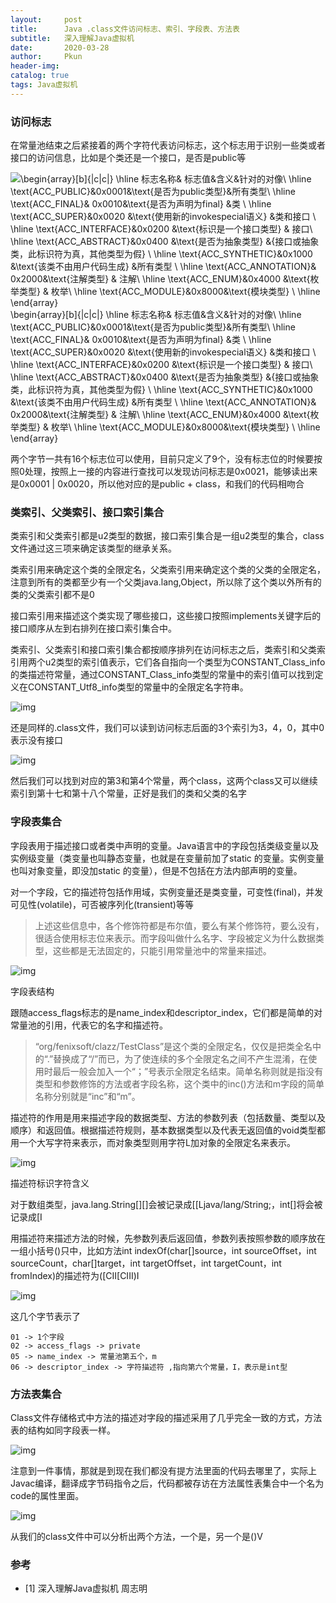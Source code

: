 ```yaml
---
layout:     post
title:      Java .class文件访问标志、索引、字段表、方法表
subtitle:   深入理解Java虚拟机
date:       2020-03-28
author:     Pkun
header-img: 
catalog: true
tags: Java虚拟机
---
```


### 访问标志

在常量池结束之后紧接着的两个字符代表访问标志，这个标志用于识别一些类或者接口的访问信息，比如是个类还是一个接口，是否是public等

![\begin{array}[b]{|c|c|}  \hline 标志名称& 标志值&含义&针对的对像\\  \hline \text{ACC_PUBLIC}&0x0001&\text{是否为public类型}&所有类型\\ \hline \text{ACC_FINAL}& 0x0010&\text{是否为声明为final} &类 \\ \hline \text{ACC_SUPER}&0x0020 &\text{使用新的invokespecial语义} &类和接口 \\ \hline \text{ACC_INTERFACE}&0x0200 &\text{标识是一个接口类型} & 接口\\ \hline \text{ACC_ABSTRACT}&0x0400 &\text{是否为抽象类型} &{接口或抽象类，此标识符为真，其他类型为假} \\ \hline \text{ACC_SYNTHETIC}&0x1000 &\text{该类不由用户代码生成} &所有类型 \\ \hline \text{ACC_ANNOTATION}& 0x2000&\text{注解类型} & 注解\\ \hline \text{ACC_ENUM}&0x4000 &\text{枚举类型} & 枚举\\ \hline \text{ACC_MODULE}&0x8000&\text{模块类型}  \\ \hline  \end{array}](https://www.zhihu.com/equation?tex=%5Cbegin%7Barray%7D%5Bb%5D%7B%7Cc%7Cc%7C%7D%20%20%5Chline%20%E6%A0%87%E5%BF%97%E5%90%8D%E7%A7%B0%26%20%E6%A0%87%E5%BF%97%E5%80%BC%26%E5%90%AB%E4%B9%89%26%E9%92%88%E5%AF%B9%E7%9A%84%E5%AF%B9%E5%83%8F%5C%5C%20%20%5Chline%20%5Ctext%7BACC_PUBLIC%7D%260x0001%26%5Ctext%7B%E6%98%AF%E5%90%A6%E4%B8%BApublic%E7%B1%BB%E5%9E%8B%7D%26%E6%89%80%E6%9C%89%E7%B1%BB%E5%9E%8B%5C%5C%20%5Chline%20%5Ctext%7BACC_FINAL%7D%26%200x0010%26%5Ctext%7B%E6%98%AF%E5%90%A6%E4%B8%BA%E5%A3%B0%E6%98%8E%E4%B8%BAfinal%7D%20%26%E7%B1%BB%20%5C%5C%20%5Chline%20%5Ctext%7BACC_SUPER%7D%260x0020%20%26%5Ctext%7B%E4%BD%BF%E7%94%A8%E6%96%B0%E7%9A%84invokespecial%E8%AF%AD%E4%B9%89%7D%20%26%E7%B1%BB%E5%92%8C%E6%8E%A5%E5%8F%A3%20%5C%5C%20%5Chline%20%5Ctext%7BACC_INTERFACE%7D%260x0200%20%26%5Ctext%7B%E6%A0%87%E8%AF%86%E6%98%AF%E4%B8%80%E4%B8%AA%E6%8E%A5%E5%8F%A3%E7%B1%BB%E5%9E%8B%7D%20%26%20%E6%8E%A5%E5%8F%A3%5C%5C%20%5Chline%20%5Ctext%7BACC_ABSTRACT%7D%260x0400%20%26%5Ctext%7B%E6%98%AF%E5%90%A6%E4%B8%BA%E6%8A%BD%E8%B1%A1%E7%B1%BB%E5%9E%8B%7D%20%26%7B%E6%8E%A5%E5%8F%A3%E6%88%96%E6%8A%BD%E8%B1%A1%E7%B1%BB%EF%BC%8C%E6%AD%A4%E6%A0%87%E8%AF%86%E7%AC%A6%E4%B8%BA%E7%9C%9F%EF%BC%8C%E5%85%B6%E4%BB%96%E7%B1%BB%E5%9E%8B%E4%B8%BA%E5%81%87%7D%20%5C%5C%20%5Chline%20%5Ctext%7BACC_SYNTHETIC%7D%260x1000%20%26%5Ctext%7B%E8%AF%A5%E7%B1%BB%E4%B8%8D%E7%94%B1%E7%94%A8%E6%88%B7%E4%BB%A3%E7%A0%81%E7%94%9F%E6%88%90%7D%20%26%E6%89%80%E6%9C%89%E7%B1%BB%E5%9E%8B%20%5C%5C%20%5Chline%20%5Ctext%7BACC_ANNOTATION%7D%26%200x2000%26%5Ctext%7B%E6%B3%A8%E8%A7%A3%E7%B1%BB%E5%9E%8B%7D%20%26%20%E6%B3%A8%E8%A7%A3%5C%5C%20%5Chline%20%5Ctext%7BACC_ENUM%7D%260x4000%20%26%5Ctext%7B%E6%9E%9A%E4%B8%BE%E7%B1%BB%E5%9E%8B%7D%20%26%20%E6%9E%9A%E4%B8%BE%5C%5C%20%5Chline%20%5Ctext%7BACC_MODULE%7D%260x8000%26%5Ctext%7B%E6%A8%A1%E5%9D%97%E7%B1%BB%E5%9E%8B%7D%20%20%5C%5C%20%5Chline%20%20%5Cend%7Barray%7D)\begin{array}[b]{|c|c|}  \hline 标志名称& 标志值&含义&针对的对像\\  \hline \text{ACC_PUBLIC}&0x0001&\text{是否为public类型}&所有类型\\ \hline \text{ACC_FINAL}& 0x0010&\text{是否为声明为final} &类 \\ \hline \text{ACC_SUPER}&0x0020 &\text{使用新的invokespecial语义} &类和接口 \\ \hline \text{ACC_INTERFACE}&0x0200 &\text{标识是一个接口类型} & 接口\\ \hline \text{ACC_ABSTRACT}&0x0400 &\text{是否为抽象类型} &{接口或抽象类，此标识符为真，其他类型为假} \\ \hline \text{ACC_SYNTHETIC}&0x1000 &\text{该类不由用户代码生成} &所有类型 \\ \hline \text{ACC_ANNOTATION}& 0x2000&\text{注解类型} & 注解\\ \hline \text{ACC_ENUM}&0x4000 &\text{枚举类型} & 枚举\\ \hline \text{ACC_MODULE}&0x8000&\text{模块类型}  \\ \hline  \end{array} 

两个字节一共有16个标志位可以使用，目前只定义了9个，没有标志位的时候要按照0处理，按照上一接的内容进行查找可以发现访问标志是0x0021，能够读出来是0x0001 | 0x0020，所以他对应的是public + class，和我们的代码相吻合

### 类索引、父类索引、接口索引集合

类索引和父类索引都是u2类型的数据，接口索引集合是一组u2类型的集合，class文件通过这三项来确定该类型的继承关系。

类索引用来确定这个类的全限定名，父类索引用来确定这个类的父类的全限定名，注意到所有的类都至少有一个父类java.lang,Object，所以除了这个类以外所有的类的父类索引都不是0

接口索引用来描述这个类实现了哪些接口，这些接口按照implements关键字后的接口顺序从左到右排列在接口索引集合中。

类索引、父类索引和接口索引集合都按顺序排列在访问标志之后，类索引和父类索引用两个u2类型的索引值表示，它们各自指向一个类型为CONSTANT_Class_info的类描述符常量，通过CONSTANT_Class_info类型的常量中的索引值可以找到定义在CONSTANT_Utf8_info类型的常量中的全限定名字符串。

![img](https://pic2.zhimg.com/v2-388821a853cabfefda0be0d92b6584a9_b.png)

还是同样的.class文件，我们可以读到访问标志后面的3个索引为3，4，0，其中0表示没有接口

![img](https://pic3.zhimg.com/v2-017c749b3fab471ff5391f2adf68895e_b.png)

然后我们可以找到对应的第3和第4个常量，两个class，这两个class又可以继续索引到第十七和第十八个常量，正好是我们的类和父类的名字

### 字段表集合

字段表用于描述接口或者类中声明的变量。Java语言中的字段包括类级变量以及实例级变量（类变量也叫静态变量，也就是在变量前加了static 的变量。实例变量也叫对象变量，即没加static 的变量），但是不包括在方法内部声明的变量。

对一个字段，它的描述符包括作用域，实例变量还是类变量，可变性(final)，并发可见性(volatile)，可否被序列化(transient)等等

>  上述这些信息中，各个修饰符都是布尔值，要么有某个修饰符，要么没有，很适合使用标志位来表示。而字段叫做什么名字、字段被定义为什么数据类型，这些都是无法固定的，只能引用常量池中的常量来描述。 

![img](https://pic1.zhimg.com/v2-63b93ec64c08c32e9e0832bfdff41738_b.png)

字段表结构

跟随access_flags标志的是name_index和descriptor_index，它们都是简单的对常量池的引用，代表它的名字和描述符。

>  “org/fenixsoft/clazz/TestClass”是这个类的全限定名，仅仅是把类全名中的“.”替换成了“/”而已，为了使连续的多个全限定名之间不产生混淆，在使用时最后一般会加入一个“；”号表示全限定名结束。简单名称则就是指没有类型和参数修饰的方法或者字段名称，这个类中的inc()方法和m字段的简单名称分别就是“inc”和“m”。 

描述符的作用是用来描述字段的数据类型、方法的参数列表（包括数量、类型以及顺序）和返回值。根据描述符规则，基本数据类型以及代表无返回值的void类型都用一个大写字符来表示，而对象类型则用字符L加对象的全限定名来表示。

![img](https://pic3.zhimg.com/v2-33068b256860fa0ff44611f83f4c1bd2_b.png)

描述符标识字符含义

对于数组类型，java.lang.String[][]会被记录成[[Ljava/lang/String;，int[]将会被记录成[I

用描述符来描述方法的时候，先参数列表后返回值，参数列表按照参数的顺序放在一组小括号()只中，比如方法int indexOf(char[]source，int sourceOffset，int sourceCount，char[]target，int targetOffset，int targetCount，int fromIndex)的描述符为([CII[CIII)I

![img](https://pic2.zhimg.com/v2-8a98c535cce6e782a4ef13364813834d_b.png)

这几个字节表示了

```
01 -> 1个字段
02 -> access_flags -> private
05 -> name_index -> 常量池第五个，m
06 -> descriptor_index -> 字符描述符 ,指向第六个常量，I，表示是int型
```

### **方法表集合**

Class文件存储格式中方法的描述对字段的描述采用了几乎完全一致的方式，方法表的结构如同字段表一样。

![img](https://pic2.zhimg.com/v2-28e99d1f2f902e13428c9ef3d1542cdd_b.png)

注意到一件事情，那就是到现在我们都没有提方法里面的代码去哪里了，实际上Javac编译，翻译成字节码指令之后，代码都被存访在方法属性表集合中一个名为code的属性里面。

![img](https://pic1.zhimg.com/v2-57f91f30c2f83edcd7052fbac9477244_b.png)

从我们的class文件中可以分析出两个方法，一个是<init>，另一个是()V 

### 参考

- [1] 深入理解Java虚拟机 周志明